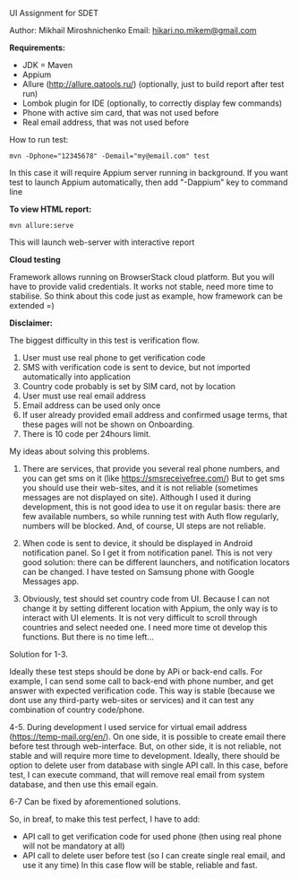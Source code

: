 UI Assignment for SDET

Author: Mikhail Miroshnichenko
Email: hikari.no.mikem@gmail.com

**Requirements:**
- JDK
= Maven
- Appium
- Allure (http://allure.qatools.ru/) (optionally, just to build report after test run)
- Lombok plugin for IDE (optionally, to correctly display few commands)
- Phone with active sim card, that was not used before
- Real email address, that was not used before

How to run test:

`mvn -Dphone="12345678" -Demail="my@email.com" test`

In this case it will require Appium server running in background. If you want test to launch Appium automatically,
then add "-Dappium" key to command line

**To view HTML report:**

`mvn allure:serve`

 This will launch web-server with interactive report
 
 **Cloud testing**
 
 Framework allows running on BrowserStack cloud platform. But you will have to provide valid credentials.
 It works not stable, need more time to stabilise. So think about this code just as example, how framework
 can be extended =)

**Disclaimer:**

The biggest difficulty in this test is verification flow.
1. User must use real phone to get verification code
2. SMS with verification code is sent to device, but not imported automatically into application
3. Country code probably is set by SIM card, not by location
4. User must use real email address
5. Email address can be used only once
6. If user already provided email address and confirmed usage terms, that these pages will not be shown on Onboarding.
7. There is 10 code per 24hours limit.

My ideas about solving this problems.

1. There are services, that provide you several real phone numbers, and you can get sms on it (like https://smsreceivefree.com/)
But to get sms you should use their web-sites, and it is not reliable (sometimes messages are not displayed on site).
Although I used it during development, this is not good idea to use it on regular basis: there are few available numbers,
so while running test with Auth flow regularly, numbers will be blocked. And, of course, UI steps are not reliable.

2. When code is sent to device, it should be displayed in Android notification panel. So I get it from notification panel.
This is not very good solution: there can be different launchers, and notification locators can be changed. I have tested
on Samsung phone with Google Messages app.

3. Obviously, test should set country code from UI. Because I can not change it by setting different location with Appium,
the only way is to interact with UI elements. It is not very difficult to scroll through countries and select needed one.
I need more time ot develop this functions. But there is no time left...

Solution for 1-3.

Ideally these test steps should be done by APi or back-end calls. For example, I can send some call to back-end with phone
number, and get answer with expected verification code. This way is stable (because we dont use any third-party web-sites
or services) and it can test any combination of country code/phone.

4-5. During development I used service for virtual email address (https://temp-mail.org/en/). On one side, it is possible
to create email there before test through web-interface. But, on other side, it is not reliable, not stable and will 
require more time to development.
Ideally, there should be option to delete user from database with single API call. In this case, before test, I can
execute command, that will remove real email from system database, and then use this email egain.

6-7 Can be fixed by aforementioned solutions.  

So, in breaf, to make this test perfect, I have to add:
- API call to get verification code for used phone (then using real phone will not be mandatory at all)
- API call to delete user before test (so I can create single real email, and use it any time)
In this case flow will be stable, reliable and fast.

